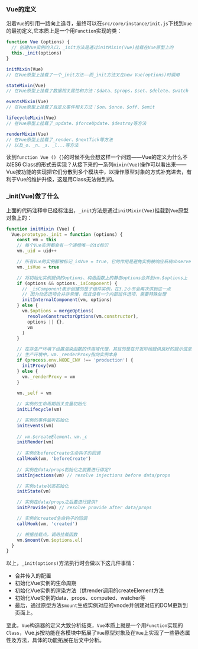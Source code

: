 ### Vue的定义
沿着`Vue`的引用一路向上追寻，最终可以在`src/core/instance/init.js`下找到`Vue`的最初定义,它本质上是一个用`Function`实现的类：
```js
function Vue (options) {
  // 创建Vue实例的入口，_init方法是通过initMixin(Vue)挂载在Vue原型上的
  this._init(options)
}

initMixin(Vue)
// 在Vue原型上挂载了一个_init方法——而_init方法又在new Vue(options)时调用

stateMixin(Vue)
// 在Vue原型上挂载了数据相关属性和方法：$data、$props，$set、$delete、$watch

eventsMixin(Vue)
// 在Vue原型上挂载了自定义事件相关方法：$on、$once、$off、$emit

lifecycleMixin(Vue)
// 在Vue原型上挂载了_update、$forceUpdate、$destroy等方法

renderMixin(Vue)
// 在Vue原型上挂载了_render、$nextTick等方法
// 以及_o、_n、_s、_l...等方法
```

读到`function Vue () {}`的时候不免会想这样一个问题——Vue的定义为什么不以ES6 Class的形式去实现？从接下来的一系列`mixin(Vue)`操作可以看出来——Vue按功能的实现把它们分散到多个模块中，以操作原型对象的方式补充进去，有利于Vue的维护升级，这是用Class无法做到的。

### _init(Vue)做了什么
上面的代码注释中已经标注出，`_init`方法是通过`initMixin(Vue)`挂载到`Vue`原型对象上的：
```js
function initMixin (Vue) {
  Vue.prototype._init = function (options) {
    const vm = this
    // 每个Vue实例都会有一个递增唯一的id标识
    vm._uid = uid++

    // 所有Vue的实例都被标记_isVue = true，它的作用是避免实例被响应系统observe
    vm._isVue = true

    // 将初始化实例提供的options、构造函数上的静态options合并到vm.$options上
    if (options && options._isComponent) {
      // _isComponent表示创建的是子组件实例，在3.2小节会再次讲到这一点
      // 因为动态选项合并非常慢，而且没有一个内部组件选项，需要特殊处理
      initInternalComponent(vm, options)
    } else {
      vm.$options = mergeOptions(
        resolveConstructorOptions(vm.constructor),
        options || {},
        vm
      )
    }

    // 在非生产环境下设置渲染函数的作用域代理，其目的是在开发阶段提供良好的提示信息（如在模板内访问实例上不存在的属性，则会给出准确的报错信息）
    // 生产环境中，vm._renderProxy指向实例本身
    if (process.env.NODE_ENV !== 'production') {
      initProxy(vm)
    } else {
      vm._renderProxy = vm
    }
  
    vm._self = vm

    // 实例的生命周期相关变量初始化
    initLifecycle(vm)

    // 实例的事件监听初始化
    initEvents(vm)
  
    // vm.$createElement、vm._c
    initRender(vm)
  
    // 实例的beforeCreate生命钩子的回调
    callHook(vm, 'beforeCreate')
  
    // 实例在data/props初始化之前要进行绑定?
    initInjections(vm) // resolve injections before data/props

    // 实例state状态初始化
    initState(vm)

    // 实例在data/props之后要进行提供?
    initProvide(vm) // resolve provide after data/props

    // 实例的created生命钩子的回调
    callHook(vm, 'created')

    // 根据挂载点，调用挂载函数
    vm.$mount(vm.$options.el)
  }
}
```

以上，`_init(options)`方法执行时会做以下这几件事情：
- 合并传入的配置
- 初始化Vue实例的生命周期
- 初始化Vue实例的渲染方法（供render调用的createElement方法
- 初始化Vue实例的data、props、computed、watcher等
- 最后，通过原型方法`$mount`生成实例对应的vnode并创建对应的DOM更新到页面上。

至此，`Vue`构造器的定义大致分析结束，`Vue`本质上就是一个用`Function`实现的`Class`，Vue.js按功能在各模块中拓展了`Vue`原型对象及在`Vue`上实现了一些静态属性及方法，具体的功能拓展在后文中分析。
